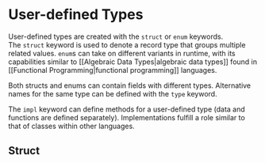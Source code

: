 # User-defined Types
User-defined types are created with the `struct` or `enum` keywords. The `struct` keyword is used to denote a record type that groups multiple related values. `enum`s can take on different variants in runtime, with its capabilities similar to [[Algebraic Data Types|algebraic data types]] found in [[Functional Programming|functional programming]] languages.

Both structs and enums can contain fields with different types. Alternative names for the same type can be defined with the `type` keyword.

The `impl` keyword can define methods for a user-defined type (data and functions are defined separately). Implementations fulfill a role similar to that of classes within other languages.

## Struct